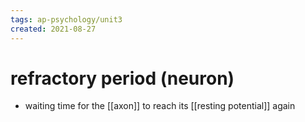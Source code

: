 ```yaml
---
tags: ap-psychology/unit3 
created: 2021-08-27
---
```


# refractory period (neuron)

- waiting time for the [[axon]] to reach its [[resting potential]] again 
